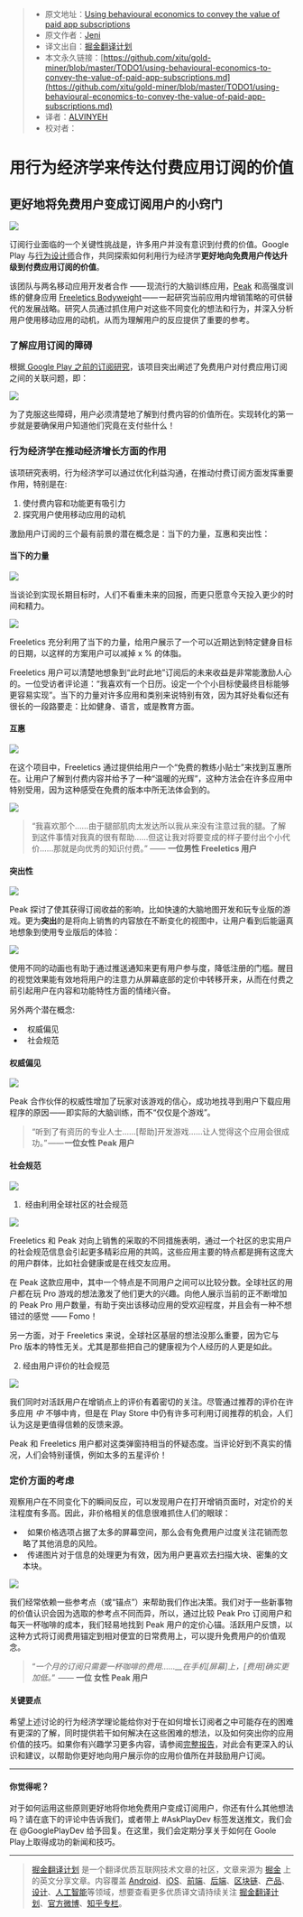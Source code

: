 > * 原文地址：[Using behavioural economics to convey the value of paid app subscriptions](https://medium.com/googleplaydev/using-behavioural-economics-to-convey-the-value-of-paid-app-subscriptions-cd96ca171d5b)
> * 原文作者：[Jeni](https://medium.com/@_jeniwren?source=post_header_lockup)
> * 译文出自：[掘金翻译计划](https://github.com/xitu/gold-miner)
> * 本文永久链接：[https://github.com/xitu/gold-miner/blob/master/TODO1/using-behavioural-economics-to-convey-the-value-of-paid-app-subscriptions.md](https://github.com/xitu/gold-miner/blob/master/TODO1/using-behavioural-economics-to-convey-the-value-of-paid-app-subscriptions.md)
> * 译者：[ALVINYEH](https://github.com/ALVINYEH)
> * 校对者：

# 用行为经济学来传达付费应用订阅的价值

## 更好地将免费用户变成订阅用户的小窍门

![](https://cdn-images-1.medium.com/max/800/1*Q6owdlEbdkdObV9bLI6ivg.png)

订阅行业面临的一个关键性挑战是，许多用户并没有意识到付费的价值。Google Play 与[行为设计师](http://www.thebearchitects.com/)合作，共同探索如何利用行为经济学**更好地向免费用户传达升级到付费应用订阅的价值**。

该团队与两名移动应用开发者合作 —— 现流行的大脑训练应用，[Peak](https://play.google.com/store/apps/details?id=com.brainbow.peak.app) 和高强度训练的健身应用 [Freeletics Bodyweight](https://play.google.com/store/apps/details?id=com.freeletics.lite) —— 一起研究当前应用内增销策略的可供替代的发展战略。研究人员通过抓住用户对这些不同变化的想法和行为，并深入分析用户使用移动应用的动机，从而为理解用户的反应提供了重要的参考。

### 了解应用订阅的障碍

根据[ Google Play 之前的订阅研究](http://services.google.com/fh/files/misc/subscription_apps_on_google_play.pdf)，该项目突出阐述了免费用户对付费应用订阅之间的关联问题，即：

![](https://cdn-images-1.medium.com/max/800/1*DamQyRwNU2fKD6lyTeKrLQ.png)

为了克服这些障碍，用户必须清楚地了解到付费内容的价值所在。实现转化的第一步就是要确保用户知道他们究竟在支付些什么！

### **行为经济学在推动经济增长方面的作用**

该项研究表明，行为经济学可以通过优化利益沟通，在推动付费订阅方面发挥重要作用，特别是在:

1.  使付费内容和功能更有吸引力
2.  探究用户使用移动应用的动机

激励用户订阅的三个最有前景的潜在概念是：当下的力量，互惠和突出性：

#### **当下的力量**

![](https://cdn-images-1.medium.com/max/800/1*YcfxXYcLiZPKlpGyQgTPEQ.png)

当谈论到实现长期目标时，人们不看重未来的回报，而更只愿意今天投入更少的时间和精力。

![](https://cdn-images-1.medium.com/max/800/1*JPGsmMCLaTrMGujghVH7_g.png)

Freeletics 充分利用了当下的力量，给用户展示了一个可以近期达到特定健身目标的日期，以这样的方案用户可以减掉 x % 的体脂。

Freeletics 用户可以清楚地想象到“此时此地”订阅后的未来收益是非常能激励人心的。一位受访者评论道：“我喜欢有一个日历。设定一个个小目标使最终目标能够更容易实现”。当下的力量对许多应用和类别来说特别有效，因为其好处看似还有很长的一段路要走：比如健身、语言，或是教育方面。

#### **互惠**

![](https://cdn-images-1.medium.com/max/800/1*O6GColgPF3JNbrULN-wywg.png)

在这个项目中，Freeletics 通过提供给用户一个“免费的教练小贴士”来找到互惠所在。让用户了解到付费内容并给予了一种“温暖的光辉”，这种方法会在许多应用中特别受用，因为这种感受在免费的版本中所无法体会到的。

![](https://cdn-images-1.medium.com/max/800/0*FkhodBxSyeOTr3dq.)

> “我喜欢那个……由于腿部肌肉太发达所以我从来没有注意过我的腿。了解到这件事情对我真的很有帮助……但这让我对将要变成的样子要付出个小代价……那就是向优秀的知识付费。” —— **一位男性 Freeletics 用户**

#### **突出性**

![](https://cdn-images-1.medium.com/max/800/1*4g24dBwdx6cZ6o0C0mmZ6w.png)

Peak 探讨了使其获得订阅收益的影响，比如快速的大脑地图开发和玩专业版的游戏。更为**突出**的是将向上销售的内容放在不断变化的视图中，让用户看到后能逼真地想象到使用专业版后的体验：

![](https://cdn-mages-1.medium.com/max/800/1*msAg6Uzua2APf7YpyZtmSQ.gif)

使用不同的动画也有助于通过推送通知来更有用户参与度，降低注册的门槛。醒目的视觉效果能有效地将用户的注意力从屏幕底部的定价中转移开来，从而在付费之前引起用户在内容和功能特性方面的情绪兴奋。

另外两个潜在概念:

*   权威偏见
*   社会规范

#### **权威偏见**

![](https://cdn-images-1.medium.com/max/800/1*DNVbdKiSAXDj7L3ICVC5KA.png)

Peak 合作伙伴的权威性增加了玩家对该游戏的信心，成功地找寻到用户下载应用程序的原因 —— 即实际的大脑训练，而不“仅仅是个游戏”。

> “听到了有资历的专业人士……[帮助]开发游戏……让人觉得这个应用会很成功。” —— **一位女性 Peak 用户**

#### **社会规范**

![](https://cdn-images-1.medium.com/max/800/1*EN4EOj5kR_D0ZHA8vKt9iA.png)

1.  经由利用全球社区的社会规范

![](https://cdn-images-1.medium.com/max/800/0*nD6oH2LaTE8ZOj4G.)

Freeletics 和 Peak 对向上销售的采取的不同措施表明，通过一个社区的忠实用户的社会规范信息会引起更多精彩应用的共鸣，这些应用主要的特点都是拥有这庞大的用户群体，比如社会健康或是在线交友应用。

在 Peak 这款应用中，其中一个特点是不同用户之间可以比较分数。全球社区的用户都在玩 Pro 游戏的想法激发了他们更大的兴趣。向他人展示当前的正不断增加的 Peak Pro 用户数量，有助于突出该移动应用的受欢迎程度，并且会有一种不想错过的感觉 —— Fomo！

另一方面，对于 Freeletics 来说，全球社区基层的想法没那么重要，因为它与 Pro 版本的特性无关。尤其是那些把自己的健康视为个人经历的人更是如此。

2. 经由用户评价的社会规范

![](https://cdn-images-1.medium.com/max/800/0*c2TiHQISVIUkKAvJ.)

我们同时对活跃用户在增销点上的评价有着密切的关注。尽管通过推荐的评价在许多应用 _中_ 不够中肯，但是在 Play Store 中仍有许多可利用订阅推荐的机会，人们认为这是更值得信赖的反馈来源。

Peak 和 Freeletics 用户都对这类弹窗持相当的怀疑态度。当评论好到不真实的情况，人们会特别谨慎，例如太多的五星评价！

### **定价方面的考虑**

观察用户在不同变化下的瞬间反应，可以发现用户在打开增销页面时，对定价的关注程度有多高。因此，非价格相关的信息很难抓住人们的眼球：

*   如果价格选项占据了太多的屏幕空间，那么会有免费用户过度关注花销而忽略了其他消息的风险。
*   传递图片对于信息的处理更为有效，因为用户更喜欢去扫描大块、密集的文本块。

![](https://cdn-images-1.medium.com/max/800/1*9cqf9B3AK8_30-nSDQe02w.png)

我们经常依赖一些参考点（或“锚点”）来帮助我们作出决策。我们对于一些新事物的价值认识会因为选取的参考点不同而异，所以，通过比较 Peak Pro 订阅用户和每天一杯咖啡的成本，我们轻易地找到 Peak 用户的定价心锚。活跃用户反馈，以这种方式将订阅费用锚定到相对便宜的日常费用上，可以提升免费用户的价值观念。

> “_一个月的订阅只需要一杯咖啡的费用……__在手机[屏幕]上，[费用]确实更加低。_”  —— **一位 女性 Peak 用户**

#### 关键要点

希望上述讨论的行为经济学理论能给你对于在如何增长订阅者之中可能存在的困难有更深的了解，同时提供若干如何解决在这些困难的想法，以及如何突出你的应用价值的技巧。如果你有兴趣学习更多内容，请参阅[完整报告](http://services.google.com/fh/files/blogs/behavioural_economics_last.pdf)，对此会有更深入的认识和建议，以帮助你更好地向用户展示你的应用价值所在并鼓励用户订阅。

* * *

#### 你觉得呢？

对于如何运用这些原则更好地将你地免费用户变成订阅用户，你还有什么其他想法吗？请在底下的评论中告诉我们，或者带上 #AskPlayDev 标签发送推文，我们会在 @GooglePlayDev 给予回复。在这里，我们会定期分享关于如何在 Goole Play上取得成功的新闻和技巧。


---

> [掘金翻译计划](https://github.com/xitu/gold-miner) 是一个翻译优质互联网技术文章的社区，文章来源为 [掘金](https://juejin.im) 上的英文分享文章。内容覆盖 [Android](https://github.com/xitu/gold-miner#android)、[iOS](https://github.com/xitu/gold-miner#ios)、[前端](https://github.com/xitu/gold-miner#前端)、[后端](https://github.com/xitu/gold-miner#后端)、[区块链](https://github.com/xitu/gold-miner#区块链)、[产品](https://github.com/xitu/gold-miner#产品)、[设计](https://github.com/xitu/gold-miner#设计)、[人工智能](https://github.com/xitu/gold-miner#人工智能)等领域，想要查看更多优质译文请持续关注 [掘金翻译计划](https://github.com/xitu/gold-miner)、[官方微博](http://weibo.com/juejinfanyi)、[知乎专栏](https://zhuanlan.zhihu.com/juejinfanyi)。
